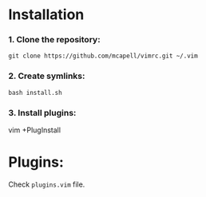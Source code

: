 # Installation

### 1. Clone the repository:

``
git clone https://github.com/mcapell/vimrc.git ~/.vim
``

### 2. Create symlinks:

``
bash install.sh
``

### 3. Install plugins:

vim +PlugInstall

# Plugins:

Check `plugins.vim` file.

